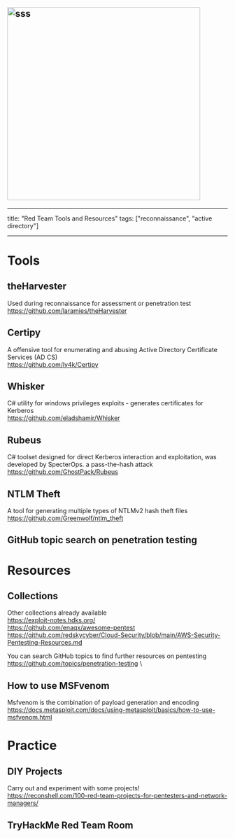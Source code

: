 ## <img width="441" alt="sss" src="placeholder" />

---

title: "Red Team Tools and Resources"
tags: ["reconnaissance", "active directory"]

---

# Tools

## theHarvester

Used during reconnaissance for assessment or penetration test \
https://github.com/laramies/theHarvester

## Certipy

A offensive tool for enumerating and abusing Active Directory Certificate Services (AD CS) \
https://github.com/ly4k/Certipy

## Whisker

C# utility for windows privileges exploits - generates certificates for Kerberos \
https://github.com/eladshamir/Whisker

## Rubeus

C# toolset designed for direct Kerberos interaction and exploitation, was developed by SpecterOps. a pass-the-hash attack \
https://github.com/GhostPack/Rubeus

## NTLM Theft

A tool for generating multiple types of NTLMv2 hash theft files \
https://github.com/Greenwolf/ntlm_theft

## GitHub topic search on penetration testing

# Resources

## Collections

Other collections already available \
https://exploit-notes.hdks.org/ \
https://github.com/enaqx/awesome-pentest \
https://github.com/redskycyber/Cloud-Security/blob/main/AWS-Security-Pentesting-Resources.md

You can search GitHub topics to find further resources on pentesting \
https://github.com/topics/penetration-testing \

## How to use MSFvenom

Msfvenom is the combination of payload generation and encoding \
https://docs.metasploit.com/docs/using-metasploit/basics/how-to-use-msfvenom.html

# Practice

## DIY Projects

Carry out and experiment with some projects! \
https://reconshell.com/100-red-team-projects-for-pentesters-and-network-managers/

## TryHackMe Red Team Room
